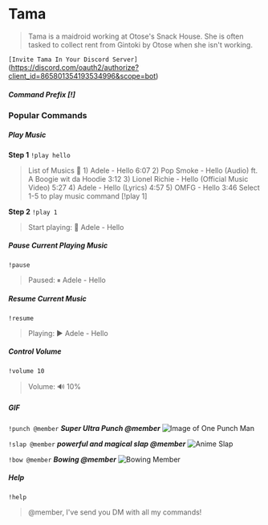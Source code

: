 # Tama
> Tama is a maidroid working at Otose's Snack House. She is often tasked to collect rent from Gintoki by Otose when she isn't working.

```[Invite Tama In Your Discord Server]```(https://discord.com/oauth2/authorize?client_id=865801354193534996&scope=bot)
##### Command Prefix [!]
### Popular Commands
##### Play Music
**Step 1**
```!play hello```
> List of Musics 🎵
    1) Adele - Hello 6:07
    2) Pop Smoke - Hello (Audio) ft. A Boogie wit da Hoodie 3:12
    3) Lionel Richie - Hello (Official Music Video) 5:27
    4) Adele - Hello (Lyrics) 4:57
    5) OMFG - Hello 3:46
    Select 1-5 to play music command [!play 1]
    
**Step 2**
```!play 1```
> Start playing: :musical_note: Adele - Hello

##### Pause Current Playing Music
```!pause```
> Paused: ⏸ Adele - Hello 

##### Resume Current Music
```!resume```
> Playing: ▶ Adele - Hello 

##### Control Volume
```!volume 10```
> Volume: 🔊  10%

##### GIF
```!punch @member```
***Super Ultra Punch @member***
![Image of One Punch Man](https://tenor.com/bf5JI.gif)

```!slap @member```
***powerful and magical slap @member***
![Anime Slap](https://tenor.com/bmMOI.gif)

```!bow @member```
***Bowing @member***
![Bowing Member](https://tenor.com/bt9na.gif)

##### Help
```!help```
> @member, I've send you DM with all my commands!
